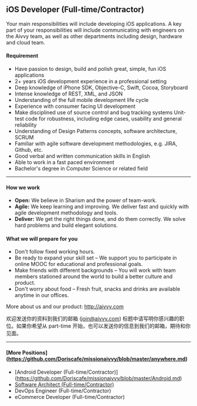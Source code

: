 ## iOS Developer (Full-time/Contractor)

Your main responsibilities will include developing iOS applications. A key part of your responsibilities will include communicating with engineers on the Aivvy team, as well as other departments including design, hardware and cloud team.

#### Requirement

- Have passion to design, build and polish great, simple, fun iOS applications
- 2+ years iOS development experience in a professional setting
- Deep knowledge of iPhone SDK, Objective-C, Swift, Cocoa, Storyboard
- Intense knowledge of REST, XML, and JSON
- Understanding of the full mobile development life cycle
- Experience with consumer facing UI development
- Make disciplined use of source control and bug tracking systems Unit-test code for robustness, including edge cases, usability and general reliability
- Understanding of Design Patterns concepts, software architecture, SCRUM
- Familiar with agile software development methodologies, e.g. JIRA, Github, etc.
- Good verbal and written communication skills in English
- Able to work in a fast paced environment
- Bachelor's degree in Computer Science or related field

-------------------------

#### How we work

- **Open:** We believe in Sharism and the power of team-work.
- **Agile:** We keep learning and improving. We deliver fast and quickly with agile development methodology and tools.
- **Deliver:** We get the right things done, and do them correctly. We solve hard problems and build elegant solutions.

#### What we will prepare for you

- Don't follow fixed working hours.
- Be ready to expand your skill set – We support you to participate in online MOOC for educational and professional goals.
- Make friends with different backgrounds – You will work with team members stationed around the world to build a better culture and product.
- Don't worry about food – Fresh fruit, snacks and drinks are available anytime in our offices.

More about us and our product: http://aivvy.com

欢迎发送你的资料到我们的邮箱 (join@aivvy.com) 标题中请写明你感兴趣的职位。如果你希望从 part-time 开始，也可以发送你的信息到我们的邮箱，期待和你见面。

-------------------------
#### [More Positions] (https://github.com/Doriscafe/missionaivvy/blob/master/anywhere.md)
- [Android Developer (Full-time/Contractor)] (https://github.com/Doriscafe/missionaivvy/blob/master/Android.md)
- [Software Architect (Full-time/Contractor)](https://github.com/Doriscafe/missionaivvy/blob/master/SA.md)
- DevOps Engineer (Full-time/Contractor)
- eCommerce Developer (Full-time/Contractor)
